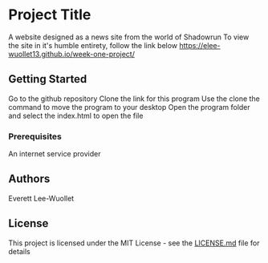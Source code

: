 # Project Title

A website designed as a news site from the world of Shadowrun
To view the site in it's humble entirety, follow the link below
https://elee-wuollet13.github.io/week-one-project/

## Getting Started

Go to the github repository
Clone the link for this program
Use the clone the command to move the program to your desktop
Open the program folder and select the index.html to open the file

### Prerequisites

An internet service provider

## Authors

Everett Lee-Wuollet

## License

This project is licensed under the MIT License - see the [LICENSE.md](LICENSE.md) file for details

